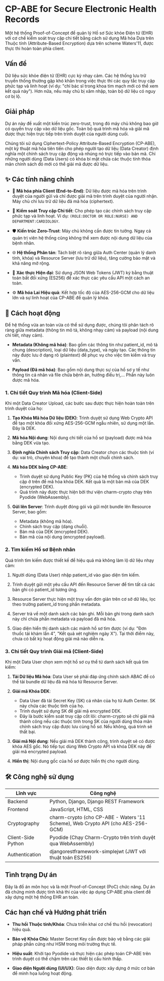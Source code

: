 # CP-ABE for Secure Electronic Health Records

Một hệ thống Proof-of-Concept để quản lý Hồ sơ Sức khỏe Điện tử (EHR) với cơ chế kiểm soát truy cập chi tiết bằng cách sử dụng Mã hóa Dựa trên Thuộc tính (Attribute-Based Encryption) dựa trên scheme Waters'11, được thực thi hoàn toàn phía client.

## Vấn đề

Dữ liệu sức khỏe điện tử (EHR) cực kỳ nhạy cảm. Các hệ thống lưu trữ truyền thống thường gặp khó khăn trong việc thực thi các quy tắc truy cập phức tạp và linh hoạt (ví dụ: "chỉ bác sĩ trong khoa tim mạch mới có thể xem kết quả này"). Hơn nữa, nếu máy chủ bị xâm nhập, toàn bộ dữ liệu có nguy cơ bị lộ.

## Giải pháp

Dự án này đề xuất một kiến trúc zero-trust, trong đó máy chủ không bao giờ có quyền truy cập vào dữ liệu gốc. Toàn bộ quá trình mã hóa và giải mã được thực hiện trực tiếp trên trình duyệt của người dùng cuối.

Chúng tôi sử dụng Ciphertext-Policy Attribute-Based Encryption (CP-ABE), một kỹ thuật mã hóa tiên tiến cho phép người tạo dữ liệu (Data Creator) định nghĩa một chính sách truy cập động và nhúng nó trực tiếp vào bản mã. Chỉ những người dùng (Data Users) có khóa bí mật chứa các thuộc tính thỏa mãn chính sách đó mới có thể giải mã được dữ liệu.

## ✨ Các tính năng chính

- 🔐 **Mã hóa phía Client (End-to-End)**: Dữ liệu được mã hóa trên trình duyệt của người gửi và chỉ được giải mã trên trình duyệt của người nhận. Máy chủ chỉ lưu trữ dữ liệu đã mã hóa (ciphertext).

- 🎯 **Kiểm soát Truy cập Chi tiết**: Cho phép tạo các chính sách truy cập phức tạp và linh hoạt. Ví dụ: `(ROLE:DOCTOR OR ROLE:NURSE) AND DEPARTMENT:CARDIOLOGY`.

- 🛡️ **Kiến trúc Zero-Trust**: Máy chủ không cần được tin tưởng. Ngay cả quản trị viên hệ thống cũng không thể xem được nội dung dữ liệu của bệnh nhân.

- 🌐 **Hệ thống Phân tán**: Tách biệt rõ ràng giữa Auth Center (quản lý danh tính, khóa) và Resource Server (lưu trữ dữ liệu), tăng cường bảo mật và khả năng mở rộng.

- 🔑 **Xác thực Hiện đại**: Sử dụng JSON Web Tokens (JWT) ký bằng thuật toán bất đối xứng (ES256) để xác thực các yêu cầu API một cách an toàn.

- ⚙️ **Mã hóa Lai Hiệu quả**: Kết hợp tốc độ của AES-256-GCM cho dữ liệu lớn và sự linh hoạt của CP-ABE để quản lý khóa.

## 🚀 Cách hoạt động

Để hệ thống vừa an toàn vừa có thể sử dụng được, chúng tôi phân tách rõ ràng giữa metadata (thông tin mô tả, không nhạy cảm) và payload (nội dung chi tiết, nhạy cảm).

- **Metadata (Không mã hóa)**: Bao gồm các thông tin như patient_id, mô tả chung (description), loại dữ liệu (data_type), và ngày tạo. Các thông tin này được lưu ở dạng rõ (plaintext) để phục vụ cho việc tìm kiếm và truy vấn.

- **Payload (Đã mã hóa)**: Bao gồm nội dung thực sự của hồ sơ y tế như thông tin cá nhân và file chứa bệnh án, hướng điều trị,... Phần này luôn được mã hóa.


### 1. Chi tiết Quy trình Mã hóa (Client-Side)

Khi một Data Creator Upload, các bước sau được thực hiện hoàn toàn trên trình duyệt của họ:

1. **Tạo Khóa Mã hóa Dữ liệu (DEK)**: Trình duyệt sử dụng Web Crypto API để tạo một khóa đối xứng AES-256-GCM ngẫu nhiên, sử dụng một lần. Đây là DEK.

2. **Mã hóa Nội dung**: Nội dung chi tiết của hồ sơ (payload) được mã hóa bằng DEK vừa tạo.

3. **Định nghĩa Chính sách Truy cập**: Data Creator chọn các thuộc tính (ví dụ: vai trò, chuyên khoa) để tạo thành một chuỗi chính sách.

4. **Mã hóa DEK bằng CP-ABE**:
   - Trình duyệt sử dụng Public Key (PK) của hệ thống và chính sách truy cập ở trên để mã hóa khóa DEK. Kết quả là một bản mã của DEK (encrypted DEK).
   - Quá trình này được thực hiện bởi thư viện charm-crypto chạy trên Pyodide (WebAssembly).

5. **Gửi lên Server**: Trình duyệt đóng gói và gửi một bundle lên Resource Server, bao gồm:
   - Metadata (không mã hóa).
   - Chính sách truy cập (dạng chuỗi).
   - Bản mã của DEK (encrypted DEK).
   - Bản mã của nội dung (encrypted payload).


### 2. Tìm kiếm Hồ sơ Bệnh nhân

Quá trình tìm kiếm được thiết kế để hiệu quả mà không làm lộ dữ liệu nhạy cảm:

1. Người dùng (Data User) nhập patient_id vào giao diện tìm kiếm.

2. Trình duyệt gửi một yêu cầu API đến Resource Server để tìm tất cả các bản ghi có patient_id tương ứng.

3. Resource Server thực hiện một truy vấn đơn giản trên cơ sở dữ liệu, lọc theo trường patient_id trong phần metadata.

4. Server trả về một danh sách các bản ghi. Mỗi bản ghi trong danh sách này chỉ chứa phần metadata và payload đã mã hóa.

5. Giao diện hiển thị danh sách các mảnh hồ sơ tìm được (ví dụ: "Đơn thuốc tái khám lần 4", "Kết quả xét nghiệm ngày X"). Tại thời điểm này, chưa có bất kỳ hoạt động giải mã nào diễn ra.

### 3. Chi tiết Quy trình Giải mã (Client-Side)

Khi một Data User chọn xem một hồ sơ cụ thể từ danh sách kết quả tìm kiếm:

1. **Tải Dữ liệu Mã hóa**: Data User sẽ phải đáp ứng chính sách ABAC để có thể tải bundle dữ liệu đã mã hóa từ Resource Server.

2. **Giải mã Khóa DEK**:
   - Data User đã tải Secret Key (SK) cá nhân của họ từ Auth Center. SK này chứa các thuộc tính của họ.
   - Trình duyệt sử dụng SK để giải mã encrypted DEK.
   - Đây là bước kiểm soát truy cập cốt lõi: charm-crypto sẽ chỉ giải mã thành công nếu các thuộc tính trong SK của người dùng thỏa mãn chính sách truy cập được lưu cùng hồ sơ. Nếu không, quá trình sẽ thất bại.

3. **Giải mã Nội dung**: Nếu giải mã DEK thành công, trình duyệt sẽ có được khóa AES gốc. Nó tiếp tục dùng Web Crypto API và khóa DEK này để giải mã encrypted payload.

4. **Hiển thị**: Nội dung gốc của hồ sơ được hiển thị cho người dùng.

## 🛠️ Công nghệ sử dụng

| Lĩnh vực | Công nghệ |
|----------|-----------|
| Backend | Python, Django, Django REST Framework |
| Frontend | JavaScript, HTML, CSS |
| Cryptography | charm-crypto (cho CP-ABE - Waters '11 Scheme), Web Crypto API (cho AES-256-GCM) |
| Client-Side Python | Pyodide (Chạy Charm-Crypto trên trình duyệt qua WebAssembly) |
| Authentication | djangorestframework-simplejwt (JWT với thuật toán ES256) |

## Tình trạng Dự án

Đây là đồ án môn học và là một Proof-of-Concept (PoC) chức năng. Dự án đã chứng minh được tính khả thi của việc áp dụng CP-ABE phía client để xây dựng một hệ thống EHR an toàn.

## Các hạn chế và Hướng phát triển

- **Thu hồi Thuộc tính/Khóa**: Chưa triển khai cơ chế thu hồi (revocation) hiệu quả.

- **Bảo vệ Khóa Chủ**: Master Secret Key cần được bảo vệ bằng các giải pháp phần cứng như HSM trong môi trường thực tế.

- **Hiệu suất**: Khởi tạo Pyodide và thực hiện các phép toán CP-ABE trên trình duyệt có thể chậm trên các thiết bị cấu hình thấp.

- **Giao diện Người dùng (UI/UX)**: Giao diện được xây dựng ở mức cơ bản để minh họa luồng hoạt động.
